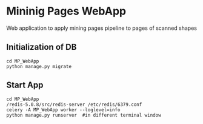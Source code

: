 # Mininig Pages WebApp

Web application to apply mining pages pipeline to pages of scanned shapes

## Initialization of DB
```
cd MP_WebApp     
python manage.py migrate
```

## Start App
```
cd MP_WebApp 
/redis-5.0.8/src/redis-server /etc/redis/6379.conf
celery -A MP_WebApp worker --loglevel=info    
python manage.py runserver  #in different terminal window
```